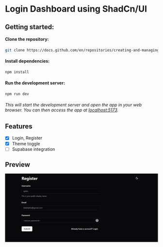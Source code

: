 # Login Dashboard using ShadCn/UI

## Getting started:

#### Clone the repository:
```Bash
git clone https://docs.github.com/en/repositories/creating-and-managing-repositories/quickstart-for-repositories
```

#### Install dependencies:
```Bash
npm install
```

#### Run the development server:
```Bash
npm run dev
```

###### This will start the development server and open the app in your web browser. You can then access the app at [localhost:5173](http://localhost:5173/).


## Features
- [x] Login, Register
- [x] Theme toggle
- [ ] Supabase integration

## Preview
![Register](gitimages/register.png)